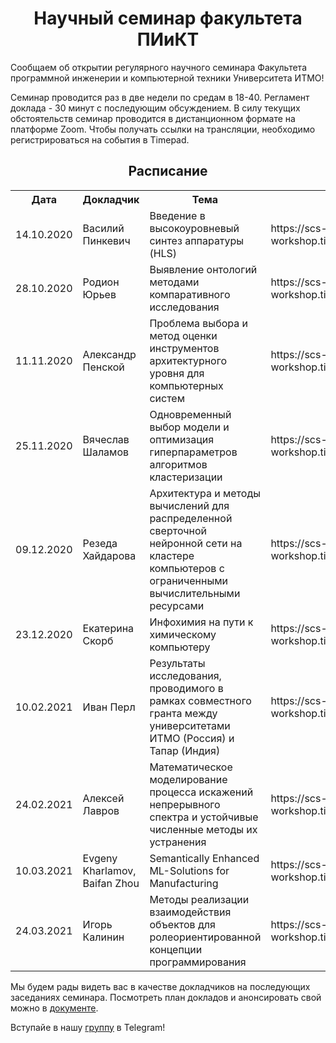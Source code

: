 <h1 align="center">Научный семинар факультета ПИиКТ</h1>

<p>Сообщаем об открытии регулярного научного семинара Факультета программной инженерии и компьютерной техники Университета ИТМО!</p>

<p>Семинар проводится раз в две недели по средам в 18-40. Регламент доклада - 30 минут с последующим обсуждением. В силу текущих обстоятельств семинар проводится в дистанционном формате на платформе Zoom. Чтобы получать ссылки на трансляции, необходимо регистрироваться на события в Timepad.</p>

<h2 align="center">Расписание</h2>
<table align="center">
  <tr>
    <th>Дата</th>
    <th>Докладчик</th>
    <th>Тема</th>
    <th>Timepad</th>
    <th>Ссылки</th>
  </tr>
  <tr>
    <td>14.10.2020</td>
    <td>Василий Пинкевич</td>
    <td>Введение в высокоуровневый синтез аппаратуры (HLS)</td>
    <td>https://scs-workshop.timepad.ru/event/1452516/</td>
    <td>
      <a href="https://youtu.be/mbheV9V8AbM">видео</a>, <a href="https://drive.google.com/file/d/161Lj0fVLHgSYLQMaz0Sn_3TaYUGWYvNI/view?usp=sharing">презентация</a>
    </td>
  </tr>
  <tr>
    <td>28.10.2020</td>
    <td>Родион Юрьев</td>
    <td>Выявление онтологий методами компаративного исследования</td>
    <td>https://scs-workshop.timepad.ru/event/1467174/</td>
    <td>
      <a href="https://youtu.be/qPqWD0BVHBE">видео</a>, <a href="https://drive.google.com/file/d/1-TaQNl5usd9eIs3orC0qo9ab__TRqTrD/view?usp=sharing">презентация</a>
    </td>
  </tr>
  <tr>
    <td>11.11.2020</td>
    <td>Александр Пенской</td>
    <td>Проблема выбора и метод оценки инструментов архитектурного уровня для компьютерных систем</td>
    <td>https://scs-workshop.timepad.ru/event/1478781/</td>
    <td>
      <a href="https://youtu.be/Lq4iLHoDjiA">видео</a>,
      <a href="https://drive.google.com/file/d/1yLpI7JebOyZNF6DIuHwS_uQCkiGTxjLa/view?usp=sharing">презентация</a>,
      <a href="https://www.researchgate.net/publication/334487308_The_Selection_Problem_and_Evaluating_Method_for_Architectural_Design_Tools_of_Embedded_Systems">статья</a>,
      <a href="http://fppo.ifmo.ru/?page1=16&page2=52&page_d=1&page_d2=142415">диссертация</a>
    </td>
  </tr>
  <tr>
    <td>25.11.2020</td>
    <td>Вячеслав Шаламов</td>
    <td>Одновременный выбор модели и оптимизация гиперпараметров алгоритмов кластеризации</td>
    <td>https://scs-workshop.timepad.ru/event/1487914/</td>
    <td>
      <a href="https://youtu.be/CHew7Prum9Y">видео</a>,
      <a href="https://drive.google.com/file/d/16vKCGBmFyEcq_J89DTpHSWMV4qqlH6za/view?usp=sharing">презентация</a> 
    </td>
  </tr>
  <tr>
    <td>09.12.2020</td>
    <td>Резеда Хайдарова</td>
    <td>Архитектура и методы вычислений для распределенной сверточной нейронной сети на кластере компьютеров с ограниченными вычислительными ресурсами</td>
    <td>https://scs-workshop.timepad.ru/event/1502946/</td>
    <td>
      <a href="https://youtu.be/TxOt4lZw7sg">видео</a>
    </td>
  </tr>
  <tr>
    <td>23.12.2020</td>
    <td>Екатерина Скорб</td>
    <td>Инфохимия на пути к химическому компьютеру</td>
    <td>https://scs-workshop.timepad.ru/event/1505043/</td>
    <td>
      <a href="https://youtu.be/BJCjH0M0z4Y">видео</a>
    </td>
  </tr>
  <tr>
    <td>10.02.2021</td>
    <td>Иван Перл</td>
    <td>Результаты исследования, проводимого в рамках совместного гранта между университетами ИТМО (Россия) и Тапар (Индия)</td>
    <td>https://scs-workshop.timepad.ru/event/1552131/</td>
    <td>
      <a href="https://youtu.be/QzZn9M35vMw">видео</a>,
      <a href="https://drive.google.com/file/d/1Mblu37R6ye42NLOQdyw3zV4eA8VP38Wc/view?usp=sharing">презентация</a> 
    </td>
  </tr>
  <tr>
    <td>24.02.2021</td>
    <td>Алексей Лавров</td>
    <td>Математическое моделирование процесса искажений 
непрерывного спектра и устойчивые численные методы их устранения</td>
    <td>https://scs-workshop.timepad.ru/event/1562806/</td>
    <td>
      <a href="https://youtu.be/ivO53U6DePY">видео</a>,
      <a href="https://drive.google.com/file/d/1BFzLKpabubPCGnnzRjW-SJlx7-YBfuZM/view?usp=sharing">презентация</a> 
    </td>
  </tr>
  <tr>
    <td>10.03.2021</td>
    <td>Evgeny Kharlamov, Baifan Zhou</td>
    <td>Semantically Enhanced ML-Solutions for Manufacturing</td>
    <td>https://scs-workshop.timepad.ru/event/1578507/</td>
    <td>-</td>
  </tr>
  <tr>
    <td>24.03.2021</td>
    <td>Игорь Калинин</td>
    <td>Методы реализации взаимодействия объектов для ролеориентированной концепции программирования</td>
    <td>https://scs-workshop.timepad.ru/event/1587867/</td>
    <td>
      <a href="https://youtu.be/P8ty3XALaqQ">видео</a>,
      <a href="https://drive.google.com/file/d/1tYPWpp457Ax9yx3lyRvHc2quTYreWv07/view?usp=sharing">презентация</a>
    </td>
  </tr>
</table>

<p>Мы будем рады видеть вас в качестве докладчиков на последующих заседаниях семинара. Посмотреть план докладов и анонсировать свой можно в <a href="https://docs.google.com/document/d/1EtvN-66K8svSjhSH4FKasCWWHZsodVAQhUmV19-Q3e0/edit?usp=sharing">документе</a>.</p>

<p>Вступайе в нашу <a href="https://t.me/joinchat/BNW7qBUJEzQ6FeDIFCDPAQ">группу</a> в Telegram!</p>

